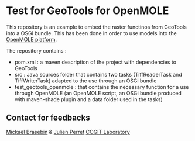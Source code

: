 # Test for GeoTools for OpenMOLE

This repository is an example to embed the raster functinos from GeoTools into a OSGi bundle. This has been done in order to use models into the [OpenMOLE platform](https://www.openmole.org/).

The repository contains : 
- pom.xml : a maven description of the project with dependencies to GeoTools
- src : Java sources folder that contains two tasks (TiffReaderTask and TiffWriterTask) adapted to the use through an OSGi bundle
- test_geotools_openmole : that contains the necessary function for a use through OpenMOLE (an OpenMOLE script, an OSGi bundle produced with maven-shade plugin and a data folder used in the tasks)


Contact for feedbacks
---------------------

[Mickaël Brasebin](http://recherche.ign.fr/labos/cogit/cv.php?nom=Brasebin) & [Julien Perret](http://recherche.ign.fr/labos/cogit/cv.php?prenom=Julien&nom=Perret)
[COGIT Laboratory](http://recherche.ign.fr/labos/cogit/accueilCOGIT.php)
